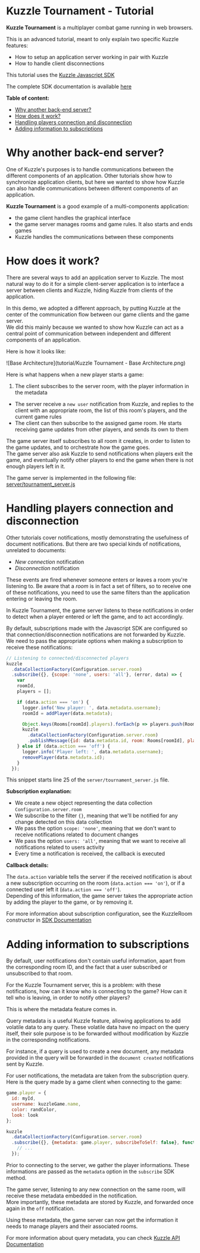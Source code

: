 # Kuzzle Tournament - Tutorial

**Kuzzle Tournament** is a multiplayer combat game running in web browsers.

This is an advanced tutorial, meant to only explain two specific Kuzzle features:

* How to setup an application server working in pair with Kuzzle
* How to handle client disconnections

This tutorial uses the [Kuzzle Javascript SDK](https://github.com/kuzzleio/sdk-javascript)

The complete SDK documentation is available [here](http://kuzzleio.github.io/sdk-documentation)

**Table of content:**

* [Why another back-end server?](#why-another-back-end-server)
* [How does it work?](#how-does-it-work)
* [Handling players connection and disconnection](#handling-players-connection-and-disconnection)
* [Adding information to subscriptions](#adding-information-to-subscriptions)


# Why another back-end server?

One of Kuzzle's purposes is to handle communications between the different components of an application. Other tutorials show how to synchronize application clients, but here we wanted to show how Kuzzle can also handle communications between different components of an application.

**Kuzzle Tournament** is a good example of a multi-components application:

* the game client handles the graphical interface
* the game server manages rooms and game rules. It also starts and ends games
* Kuzzle handles the communications between these components

# How does it work?

There are several ways to add an application server to Kuzzle. The most natural way to do it for a simple client-server application is to interface a server between clients and Kuzzle, hiding Kuzzle from clients of the application.

In this demo, we adopted a different approach, by putting Kuzzle at the center of the communication flow between our game clients and the game server.  
We did this mainly because we wanted to show how Kuzzle can act as a central point of communication between independent and different components of an application.

Here is how it looks like:

![Base Architecture](tutorial/Kuzzle Tournament - Base Architecture.png)


Here is what happens when a new player starts a game:

1. The client subscribes to the server room, with the player information in the metadata
* The server receive a ``new user`` notification from Kuzzle, and replies to the client with an appropriate room, the list of this room's players, and the current game rules
* The client can then subscribe to the assigned game room. He starts receiving game updates from other players, and sends its own to them

The game server itself subscribes to all room it creates, in order to listen to the game updates, and to orchestrate how the game goes.  
The game server also ask Kuzzle to send notifications when players exit the game, and eventually notify other players to end the game when there is not enough players left in it.

The game server is implemented in the following file: [server/tournament_server.js](server/tournament_server.js)

# Handling players connection and disconnection

Other tutorials cover notifications, mostly demonstrating the usefulness of document notifications. But there are two special kinds of notifications, unrelated to documents:

* *New connection* notification
* *Disconnection* notification

These events are fired whenever someone enters or leaves a room you're listening to. Be aware that a *room* is in fact a set of filters, so to receive one of these notifications, you need to use the same filters than the application entering or leaving the room.

In Kuzzle Tournament, the game server listens to these notifications in order to detect when a player entered or left the game, and to act accordingly.

By default, subscriptions made with the Javascript SDK are configured so that connection/disconnection notifications are not forwarded by Kuzzle.  
We need to pass the appropriate options when making a subscription to receive these notifications:

```js
// Listening to connected/disconnected players
kuzzle
  .dataCollectionFactory(Configuration.server.room)
  .subscribe({}, {scope: 'none', users: 'all'}, (error, data) => {
    var
    roomId,
    players = [];

    if (data.action === 'on') {
      logger.info('New player: ', data.metadata.username);
      roomId = addPlayer(data.metadata);

      Object.keys(Rooms[roomId].players).forEach(p => players.push(Rooms[roomId].players[p]));
      kuzzle
        .dataCollectionFactory(Configuration.server.room)
        .publishMessage({id: data.metadata.id, room: Rooms[roomId], players: players });
    } else if (data.action === 'off') {
      logger.info('Player left: ', data.metadata.username);
      removePlayer(data.metadata.id);
    }
  });
```


This snippet starts line 25 of the ``server/tournament_server.js`` file.

**Subscription explanation:**

* We create a new object representing the data collection ``Configuration.server.room``
* We subscribe to the filter ``{}``, meaning that we'll be notified for any change detected on this data collection
* We pass the option ``scope: 'none'``, meaning that we don't want to receive notifications related to document changes
* We pass the option ``users: 'all'``, meaning that we want to receive all notifications related to users activity
* Every time a notification is received, the callback is executed

**Callback details:**

The ``data.action`` variable tells the server if the received notification is about a new subscription occurring on the room (``data.action === 'on'``), or if a connected user left it (``data.action === 'off'``).  
Depending of this information, the game server takes the appropriate action by adding the player to the game, or by removing it.

For more information about subscription configuration, see the KuzzleRoom constructor in [SDK Documentation](http://kuzzleio.github.io/sdk-documentation/?javascript#constructors52)

# Adding information to subscriptions

By default, user notifications don't contain useful information, apart from the corresponding room ID, and the fact that a user subscribed or unsubscribed to that room.

For the Kuzzle Tournament server, this is a problem: with these notifications, how can it know who is connecting to the game? How can it tell who is leaving, in order to notify other players?

This is where the metadata feature comes in.

Query metadata is a useful Kuzzle feature, allowing applications to add volatile data to any query. These volatile data have no impact on the query itself, their sole purpose is to be forwarded without modification by Kuzzle in the corresponding notifications.

For instance, if a query is used to create a new document, any metadata provided in the query will be forwarded in the ``document created`` notifications sent by Kuzzle.

For user notifications, the metadata are taken from the subscription query.  
Here is the query made by a game client when connecting to the game:

```js
game.player = {
  id: myId,
  username: kuzzleGame.name,
  color: randColor,
  look: look
};

kuzzle
  .dataCollectionFactory(Configuration.server.room)
  .subscribe({}, {metadata: game.player, subscribeToSelf: false}, function (error, data) {
    // ...
  });
```

Prior to connecting to the server, we gather the player informations. These informations are passed as the ``metadata`` option in the ``subscribe`` SDK method.

The game server, listening to any new connection on the same room, will receive these metadata embedded in the notification.  
More importantly, these metadata are stored by Kuzzle, and forwarded once again in the ``off`` notification.

Using these metadata, the game server can now get the information it needs to manage players and their associated rooms.

For more information about query metadata, you can check [Kuzzle API Documentation](https://github.com/kuzzleio/kuzzle/blob/master/docs/API.WebSocket.md#sending-metadata)
